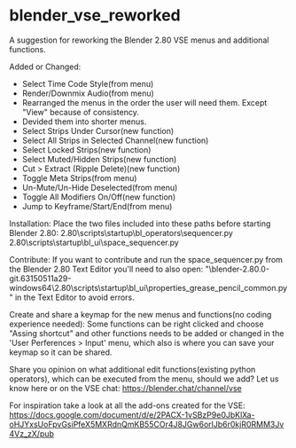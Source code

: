 # blender_vse_reworked

A suggestion for reworking the Blender 2.80 VSE menus and additional functions.

Added or Changed:
- Select Time Code Style(from menu)
- Render/Downmix Audio(from menu)
- Rearranged the menus in the order the user will need them. Except "View" because of consistency.
- Devided them into shorter menus.
- Select Strips Under Cursor(new function)
- Select All Strips in Selected Channel(new function)
- Select Locked Strips(new function)
- Select Muted/Hidden Strips(new function)
- Cut > Extract (Ripple Delete)(new function)
- Toggle Meta Strips(from menu)
- Un-Mute/Un-Hide Deselected(from menu)
- Toggle All Modifiers On/Off(new function)
- Jump to Keyframe/Start/End(from menu)

Installation:
Place the two files included into these paths before starting Blender 2.80:
2.80\scripts\startup\bl_operators\sequencer.py
2.80\scripts\startup\bl_ui\space_sequencer.py

Contribute:
If you want to contribute and run the space_sequencer.py from the Blender 2.80
Text Editor you'll need to also open: "\blender-2.80.0-git.63150511a29-windows64\2.80\scripts\startup\bl_ui\properties_grease_pencil_common.py" in the Text Editor to avoid errors.

Create and share a keymap for the new menus and functions(no coding experience needed):
Some functions can be right clicked and choose "Assing shortcut" and other functions needs to be added or changed in the 'User Perferences > Input' menu, which also is where you can save your keymap so it can be shared. 

Share you opinion on what additional edit functions(existing python operators), which can be executed from the menu, should we add?
Let us know here or on the VSE chat:
https://blender.chat/channel/vse

For inspiration take a look at all the add-ons created for the VSE: 
https://docs.google.com/document/d/e/2PACX-1vSBzP9e0JbKlXa-oHJYxsUoFpvGsiPfeX5MXRdnQmKB55COr4J8JGw6orlJb6r0kjR0RMM3Jv4Vz_zX/pub

